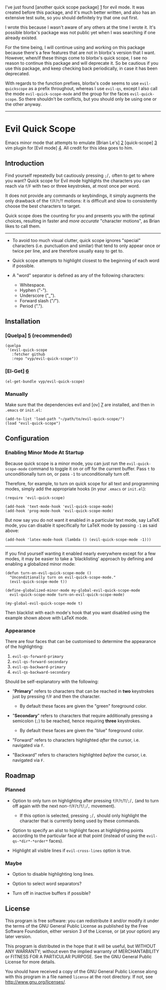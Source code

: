 I've just found [another quick scope package] [1] for evil mode. It was created
before this package, and it's much better written, and also has an extensive
test suite, so you should definitely try that one out first.

I wrote this because I wasn't aware of any others at the time I wrote it. It's
possible blorbx's package was not public yet when I was searching if one already
existed.

For the time being, I will continue using and working on this package because
there's a few features that are not in blorbx's version that I want. However,
when/if these things come to blorbx's quick scope, I see no reason to continue
this package and will deprecate it. So be cautious if you use this package, and
keep checking back periodically, in case it has been deprecated.

With regards to the function prefixes, blorbx's code seems to use
`evil-quickscope` as a prefix throughout, whereas I use `evil-qs`, except I also
call the mode `evil-quick-scope-mode` and the group for the faces
`evil-quick-scope`. So there shouldn't be conflicts, but you should only be
using one or the other anyway.

---

# Evil Quick Scope

Emacs minor mode that attempts to emulate [Brian Le's] [2] [quick-scope] [3] vim
plugin for [Evil mode] [4]. All credit for this idea goes to him.

## Introduction

Find yourself repeatedly but cautiously pressing `;`/`,` often to get to where
you want? Quick scope for Evil mode highlights the characters you can reach via
`f`/`F` with two or three keystrokes, at most once per word.

It does not provide any commands or keybindings, it simply augments the only
drawback of the `f`/`F`/`t`/`T` motions: it is difficult and slow to
consistently choose the best characters to target.

Quick scope does the counting for you and presents you with the optimal choices,
resulting in faster and *more accurate* "character motions", as Brian likes to
call them.

---

- To avoid too much visual clutter, quick scope ignores "special" characters
  (i.e. punctuation and similar) that tend to only appear once or twice per
  line, and are therefore usually easy to get to.

- Quick scope attempts to highlight closest to the beginning of each word if
  possible.

- A "word" separator is defined as any of the following characters:

  - Whitespace.
  - Hyphen ("-").
  - Underscore ("_").
  - Forward slash ("/").
  - Period (".").

## Installation

### [Quelpa] [5] (recommended)

``` elisp
(quelpa
 '(evil-quick-scope
   :fetcher github
   :repo "vyp/evil-quick-scope"))
```

### [El-Get] [6]

``` elisp
(el-get-bundle vyp/evil-quick-scope)
```

### Manually

Make sure that the dependencies evil and [ov] [7] are installed, and then in
`.emacs` or `init.el`:

``` elisp
(add-to-list 'load-path "~/path/to/evil-quick-scope/")
(load "evil-quick-scope")
```

## Configuration

### Enabling Minor Mode At Startup

Because quick scope is a minor mode, you can just run the
`evil-quick-scope-mode` command to toggle it on or off for the current
buffer. Pass `t` to unconditionally turn on, or pass `-1` to unconditionally
turn off.

Therefore, for example, to turn on quick scope for all text and programming
modes, simply add the appropriate hooks (in your `.emacs` or `init.el`):

``` elisp
(require 'evil-quick-scope)

(add-hook 'text-mode-hook 'evil-quick-scope-mode)
(add-hook 'prog-mode-hook 'evil-quick-scope-mode)
```

But now say you do not want it enabled in a particular text mode, say LaTeX
mode, you can disable it specifically for LaTeX mode by passing `-1` as said
above:

``` elisp
(add-hook 'latex-mode-hook (lambda () (evil-quick-scope-mode -1)))
```

---

If you find yourself wanting it enabled nearly everywhere except for a few
modes, it may be easier to take a 'blacklisting' approach by defining and
enabling a globalized minor mode:

``` elisp
(defun turn-on-evil-quick-scope-mode ()
  "Unconditionally turn on evil-quick-scope-mode."
  (evil-quick-scope-mode t))

(define-globalized-minor-mode my-global-evil-quick-scope-mode
  evil-quick-scope-mode turn-on-evil-quick-scope-mode)

(my-global-evil-quick-scope-mode t)
```

Then blacklist with each mode's hook that you want disabled using the example
shown above with LaTeX mode.

### Appearance

There are four faces that can be customised to determine the appearance of the
highlighting:

1. `evil-qs-forward-primary`
2. `evil-qs-forward-secondary`
3. `evil-qs-backward-primary`
4. `evil-qs-backward-secondary`

Should be self-explanatory with the following:

- "**Primary**" refers to characters that can be reached in **two** keystrokes
  just by pressing `f`/`F` and then the character.

  - By default these faces are given the "green" foreground color.

- "**Secondary**" refers to characters that require additionally pressing a
  semicolon (`;`) to be reached, hence requiring **three** keystrokes.

  - By default these faces are given the "blue" foreground color.

- "Forward" refers to characters highlighted *after* the cursor, i.e. navigated
  via `f`.

- "Backward" refers to characters highlighted *before* the cursor, i.e.
  navigated via `F`.

## Roadmap

### Planned

- Option to only turn on highlighting after pressing `f`/`F`/`t`/`T`/`;`/`,`
  (and to turn off again with the next non-`f`/`F`/`t`/`T`/`;`/`,` movement).

  - If this option is selected, pressing `;`/`,` should only highlight the
    character that is currently being used by these commands.

- Option to specify an alist to highlight faces at highlighting points according
  to the particular face at that point (instead of using the
  `evil-qs-*dir*-*order*` faces).

- Highlight all visible lines if `evil-cross-lines` option is true.

### Maybe

- Option to disable highlighting long lines.

- Option to select word separators?

- Turn off in inactive buffers if possible?

## License

This program is free software: you can redistribute it and/or modify it under
the terms of the GNU General Public License as published by the Free Software
Foundation, either version 3 of the License, or (at your option) any later
version.

This program is distributed in the hope that it will be useful, but WITHOUT ANY
WARRANTY; without even the implied warranty of MERCHANTABILITY or FITNESS FOR A
PARTICULAR PURPOSE. See the GNU General Public License for more details.

You should have received a copy of the GNU General Public License along with
this program in a file named `license` at the root directory. If not, see
<http://www.gnu.org/licenses/>.

[1]: https://github.com/blorbx/evil-quickscope
[2]: https://plus.google.com/102336503306134343850
[3]: https://github.com/unblevable/quick-scope
[4]: https://bitbucket.org/lyro/evil
[5]: https://github.com/quelpa/quelpa
[6]: https://github.com/dimitri/el-get
[7]: https://github.com/ShingoFukuyama/ov.el
